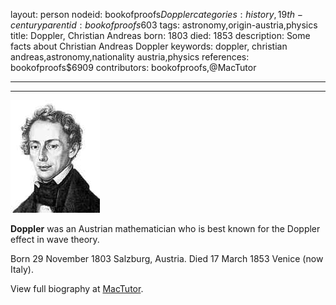 layout: person
nodeid: bookofproofs$Doppler
categories: history,19th-century
parentid: bookofproofs$603
tags: astronomy,origin-austria,physics
title: Doppler, Christian Andreas
born: 1803
died: 1853
description: Some facts about Christian Andreas Doppler
keywords: doppler, christian andreas,astronomy,nationality austria,physics
references: bookofproofs$6909
contributors: bookofproofs,@MacTutor

---


---

![Doppler.jpg](https://github.com/bookofproofs/bookofproofs.github.io/blob/main/_sources/_assets/images/portraits/Doppler.jpg?raw=true)

**Doppler** was an Austrian mathematician who is best known for the Doppler effect in wave theory.

Born 29 November 1803 Salzburg, Austria. Died 17 March 1853 Venice (now Italy).


View full biography at [MacTutor](https://mathshistory.st-andrews.ac.uk/Biographies/Doppler/).